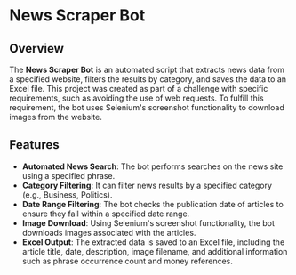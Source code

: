 # News Scraper Bot

## Overview

The **News Scraper Bot** is an automated script that extracts news data from a specified website, filters the results by category, and saves the data to an Excel file. This project was created as part of a challenge with specific requirements, such as avoiding the use of web requests. To fulfill this requirement, the bot uses Selenium's screenshot functionality to download images from the website.

## Features

- **Automated News Search**: The bot performs searches on the news site using a specified phrase.
- **Category Filtering**: It can filter news results by a specified category (e.g., Business, Politics).
- **Date Range Filtering**: The bot checks the publication date of articles to ensure they fall within a specified date range.
- **Image Download**: Using Selenium's screenshot functionality, the bot downloads images associated with the articles.
- **Excel Output**: The extracted data is saved to an Excel file, including the article title, date, description, image filename, and additional information such as phrase occurrence count and money references.
